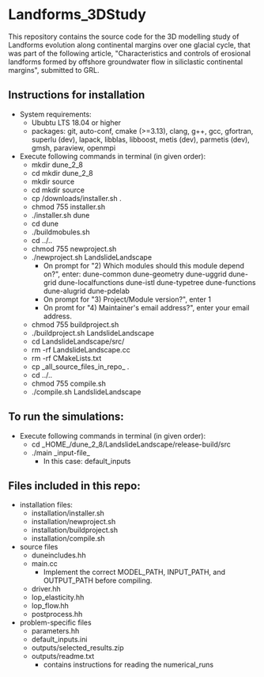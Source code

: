 # Landforms_3DStudy
This repository contains the source code for the 3D modelling study of Landforms evolution along continental margins over one glacial cycle, that was part of the following article, "Characteristics and controls of erosional landforms formed by offshore groundwater flow in siliclastic continental margins", submitted to GRL.

## Instructions for installation
* System requirements: 
  * Ububtu LTS 18.04 or higher
  * packages: git, auto-conf, cmake (>=3.13), clang, g++, gcc, gfortran, superlu (dev), lapack, libblas, libboost, metis (dev), parmetis (dev), gmsh, paraview, openmpi 
* Execute following commands in terminal (in given order):
  * mkdir dune_2_8
  * cd mkdir dune_2_8
  * mkdir source
  * cd mkdir source
  * cp /downloads/installer.sh .
  * chmod 755 installer.sh
  * ./installer.sh dune
  * cd dune
  * ./buildmobules.sh
  * cd ../..
  * chmod 755 newproject.sh
  * ./newproject.sh LandslideLandscape
    * On prompt for "2) Which modules should this module depend on?", enter: dune-common dune-geometry dune-uggrid dune-grid dune-localfunctions dune-istl dune-typetree dune-functions dune-alugrid dune-pdelab
    * On prompt for "3) Project/Module version?", enter 1
    * On promt for "4) Maintainer's email address?", enter your email address.
  * chmod 755 buildproject.sh
  * ./buildproject.sh LandslideLandscape
  * cd LandslideLandscape/src/
  * rm -rf LandslideLandscape.cc
  * rm -rf CMakeLists.txt
  * cp \_all_source_files_in_repo\_ .
  * cd ../..
  * chmod 755 compile.sh
  * ./compile.sh LandslideLandscape

## To run the simulations:
* Execute following commands in terminal (in given order):
  * cd \_HOME\_/dune_2_8/LandslideLandscape/release-build/src
  * ./main \_input-file\_  
    * In this case: default_inputs

## Files included in this repo:
* installation files:
  * installation/installer.sh
  * installation/newproject.sh
  * installation/buildproject.sh
  * installation/compile.sh
* source files 
  * duneincludes.hh
  * main.cc
    * Implement the correct MODEL_PATH, INPUT_PATH, and OUTPUT_PATH before compiling.
  * driver.hh
  * lop_elasticity.hh
  * lop_flow.hh
  * postprocess.hh
* problem-specific files
  * parameters.hh
  * default_inputs.ini
  * outputs/selected_results.zip
  * outputs/readme.txt
    * contains instructions for reading the numerical_runs
